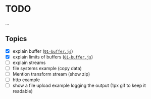 # TODO

...

## Topics

  - [x] explain buffer ([`01-buffer.js`](./01-buffer.js))
  - [x] explain limits of buffers ([`01-buffer.js`](./01-buffer.js))
  - [ ] explain streams
  - [ ] file systems example (copy data)
  - [ ] Mention transform stream (show zip)
  - [ ] http example
  - [ ] show a file upload example logging the output (1px gif to keep it readable)
